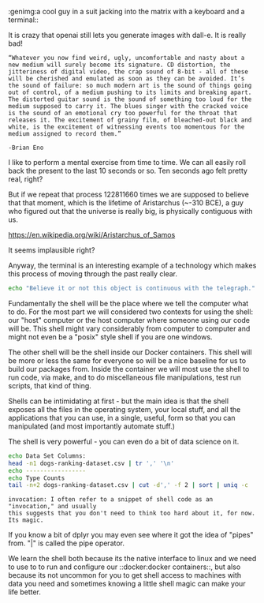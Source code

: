 :genimg:a cool guy in a suit jacking into the matrix with a keyboard and a terminal::


It is crazy that openai still lets you generate images with dall-e. It is really
bad!

```sidebar
“Whatever you now find weird, ugly, uncomfortable and nasty about a new medium will surely become its signature. CD distortion, the jitteriness of digital video, the crap sound of 8-bit - all of these will be cherished and emulated as soon as they can be avoided. It’s the sound of failure: so much modern art is the sound of things going out of control, of a medium pushing to its limits and breaking apart. The distorted guitar sound is the sound of something too loud for the medium supposed to carry it. The blues singer with the cracked voice is the sound of an emotional cry too powerful for the throat that releases it. The excitement of grainy film, of bleached-out black and white, is the excitement of witnessing events too momentous for the medium assigned to record them.”

-Brian Eno
```

I like to perform a mental exercise from time to time. We can all easily roll
back the present to the last 10 seconds or so. Ten seconds ago felt pretty real,
right?

But if we repeat that process 122811660 times we are supposed to believe that
that moment, which is the lifetime of Aristarchus (~-310 BCE), a guy who figured out that
the universe is really big, is physically contiguous with us. 

https://en.wikipedia.org/wiki/Aristarchus_of_Samos

It seems implausible right?




Anyway, the terminal is an interesting example of a technology which makes
this process of moving through the past really clear. 

```bash 
echo "Believe it or not this object is continuous with the telegraph."
```

Fundamentally the shell will be the place where we tell the computer what to do.
For the most part we will considered two contexts for using the shell: our "host"
computer or the host computer where someone using our code will be. This shell
might vary considerably from computer to computer and might not even be
a "posix" style shell if you are one windows.

The other shell will be the shell inside our Docker containers. This shell will
be more or less the same for everyone so will be a nice baseline for us to 
build our packages from. Inside the container we will most use the shell to
run code, via make, and to do miscellaneous file manipulations, test run scripts,
that kind of thing. 

Shells can be intimidating at first - but the main idea is that the shell
exposes all the files in the operating system, your local stuff, and all the
applications that you can use, in a single, useful, form so that you can 
manipulated (and most importantly automate stuff.)

The shell is very powerful - you can even do a bit of data science on it.

```bash file=example.sh
echo Data Set Columns:
head -n1 dogs-ranking-dataset.csv | tr ',' '\n'
echo -----------------
echo Type Counts
tail -n+2 dogs-ranking-dataset.csv | cut -d',' -f 2 | sort | uniq -c
```
```sidebar
invocation: I often refer to a snippet of shell code as an "invocation," and usually
this suggests that you don't need to think too hard about it, for now. Its magic.
```

If you know a bit of dplyr you may even see where it got the idea of "pipes" from.
"|" is called the pipe operator.

We learn the shell both because its the native interface to linux and we need to 
use to to run and configure our ::docker:docker containers::, but also because its not uncommon
for you to get shell access to machines with data you need and sometimes 
knowing a little shell magic can make your life better.


